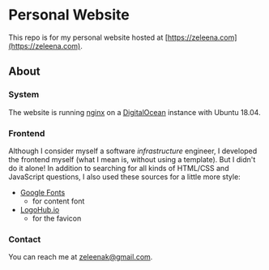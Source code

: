 # Personal Website

This repo is for my personal website hosted at [https://zeleena.com](https://zeleena.com).

## About

### System

The website is running [nginx](https://www.nginx.com/) on a [DigitalOcean](https://www.digitalocean.com/) instance with Ubuntu 18.04.

### Frontend

Although I consider myself a software _infrastructure_ engineer, I developed the frontend myself (what I mean is, without using a template). But I didn't do it alone! In addition to searching for all kinds of HTML/CSS and JavaScript questions, I also used these sources for a little more style:
* [Google Fonts](https://fonts.google.com/)
  * for content font
* [LogoHub.io](https://logohub.io/)
  * for the favicon

### Contact

You can reach me at [zeleenak@gmail.com](mailto:zeleenak@gmail.com).
